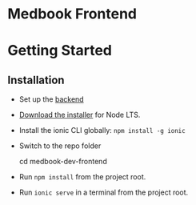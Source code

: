 # Medbook Frontend

# Getting Started

## Installation

* Set up the [backend](https://github.com/KiarieLinus/MediBook/blob/main/Health%20Records%20Management%20System/medbook-dev-backend/README.md)

* [Download the installer](https://nodejs.org/) for Node LTS.
  
* Install the ionic CLI globally: `npm install -g ionic`
  
* Switch to the repo folder

    cd medbook-dev-frontend
  
* Run `npm install` from the project root.
  
* Run `ionic serve` in a terminal from the project root.
